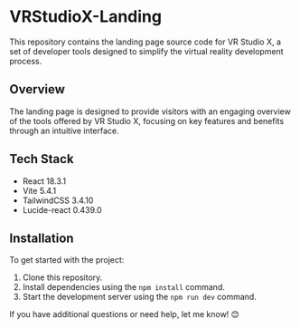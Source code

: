 # VRStudioX-Landing

This repository contains the landing page source code for VR Studio X, a set of developer tools designed to simplify the virtual reality development process.

## Overview

The landing page is designed to provide visitors with an engaging overview of the tools offered by VR Studio X, focusing on key features and benefits through an intuitive interface.

## Tech Stack

- React 18.3.1
- Vite 5.4.1
- TailwindCSS 3.4.10
- Lucide-react 0.439.0

## Installation
To get started with the project:

1. Clone this repository.
2. Install dependencies using the `npm install` command.
3. Start the development server using the `npm run dev` command.

If you have additional questions or need help, let me know! 😊